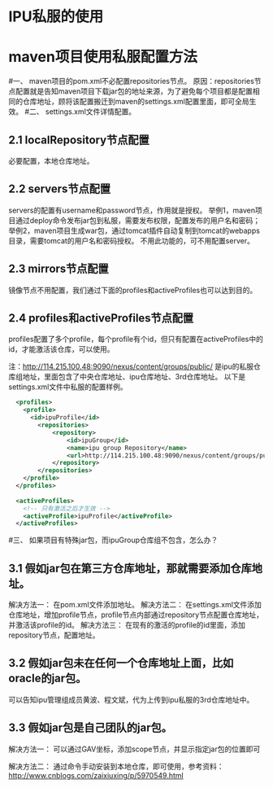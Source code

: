# IPU私服的使用

# maven项目使用私服配置方法
#一、 maven项目的pom.xml不必配置repositories节点。
原因：repositories节点配置就是告知maven项目下载jar包的地址来源，为了避免每个项目都是配置相同的仓库地址，顾将该配置搬迁到maven的settings.xml配置里面，即可全局生效。
#二、 settings.xml文件详情配置。
## 2.1 localRepository节点配置
必要配置，本地仓库地址。
## 2.2 servers节点配置
servers的配置有username和password节点，作用就是授权。
举例1，maven项目通过deploy命令发布jar包到私服，需要发布权限，配置发布的用户名和密码；
举例2，maven项目生成war包，通过tomcat插件自动复制到tomcat的webapps目录，需要tomcat的用户名和密码授权。
不用此功能的，可不用配置server。
## 2.3 mirrors节点配置
镜像节点不用配置，我们通过下面的profiles和activeProfiles也可以达到目的。
## 2.4 profiles和activeProfiles节点配置
profiles配置了多个profile，每个profile有个id，但只有配置在activeProfiles中的id，才能激活该仓库，可以使用。

注：http://114.215.100.48:9090/nexus/content/groups/public/ 是ipu的私服仓库组地址，里面包含了中央仓库地址、ipu仓库地址、3rd仓库地址。
以下是settings.xml文件中私服的配置样例。
```xml
  <profiles>
	<profile>
      <id>ipuProfile</id>
		<repositories>
			<repository>
				<id>ipuGroup</id>
				<name>ipu group Repository</name>
				<url>http://114.215.100.48:9090/nexus/content/groups/public/</url>
			</repository>
		</repositories>
    </profile>
  </profiles>
  
  <activeProfiles>
	<!-- 只有激活之后才生效 -->
    <activeProfile>ipuProfile</activeProfile>  
  </activeProfiles>
```

#三、 如果项目有特殊jar包，而ipuGroup仓库组不包含，怎么办？
## 3.1 假如jar包在第三方仓库地址，那就需要添加仓库地址。
解决方法一：
在pom.xml文件添加地址。
解决方法二：
在settings.xml文件添加仓库地址，增加profile节点，profile节点内部通过repository节点配置仓库地址，并激活该profile的id。
解决方法三：
在现有的激活的profile的id里面，添加repository节点，配置地址。
## 3.2 假如jar包未在任何一个仓库地址上面，比如oracle的jar包。
可以告知ipu管理组成员黄波、程文斌，代为上传到ipu私服的3rd仓库地址中。
## 3.3 假如jar包是自己团队的jar包。
解决方法一：
可以通过GAV坐标，添加scope节点，并显示指定jar包的位置即可

解决方法二：
通过命令手动安装到本地仓库，即可使用，参考资料：http://www.cnblogs.com/zaixiuxing/p/5970549.html
